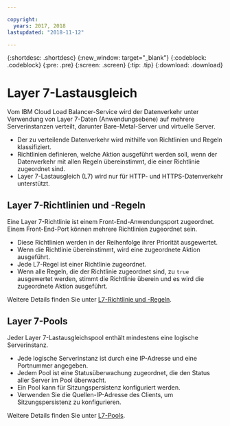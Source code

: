 ```yaml
---

copyright:
  years: 2017, 2018
lastupdated: "2018-11-12"

---
```


{:shortdesc: .shortdesc}
{:new_window: target="_blank"}
{:codeblock: .codeblock}
{:pre: .pre}
{:screen: .screen}
{:tip: .tip}
{:download: .download}

# Layer 7-Lastausgleich
Vom IBM Cloud Load Balancer-Service wird der Datenverkehr unter Verwendung von Layer 7-Daten (Anwendungsebene) auf mehrere Serverinstanzen verteilt, darunter Bare-Metal-Server und virtuelle Server.  

 * Der zu verteilende Datenverkehr wird mithilfe von Richtlinien und Regeln klassifiziert.  
 * Richtlinien definieren, welche Aktion ausgeführt werden soll, wenn der Datenverkehr mit allen Regeln übereinstimmt, die einer Richtlinie zugeordnet sind. 
 * Layer 7-Lastausgleich (L7) wird nur für HTTP- und HTTPS-Datenverkehr unterstützt. 

## Layer 7-Richtlinien und -Regeln 
Eine Layer 7-Richtlinie ist einem Front-End-Anwendungsport zugeordnet. Einem Front-End-Port können mehrere Richtlinien zugeordnet sein.  

 * Diese Richtlinien werden in der Reihenfolge ihrer Priorität ausgewertet.  
 * Wenn die Richtlinie übereinstimmt, wird eine zugeordnete Aktion ausgeführt. 
 * Jede L7-Regel ist einer Richtlinie zugeordnet.  
 * Wenn alle Regeln, die der Richtlinie zugeordnet sind, zu `true` ausgewertet werden, stimmt die Richtlinie überein und es wird die zugeordnete Aktion ausgeführt. 

Weitere Details finden Sie unter [L7-Richtlinie und -Regeln](l7-policy.html). 

## Layer 7-Pools
Jeder Layer 7-Lastausgleichspool enthält mindestens eine logische Serverinstanz.  

 * Jede logische Serverinstanz ist durch eine IP-Adresse und eine Portnummer angegeben.  
 * Jedem Pool ist eine Statusüberwachung zugeordnet, die den Status aller Server im Pool überwacht. 
 * Ein Pool kann für Sitzungspersistenz konfiguriert werden.  
 * Verwenden Sie die Quellen-IP-Adresse des Clients, um Sitzungspersistenz zu konfigurieren. 

Weitere Details finden Sie unter [L7-Pools](l7-pool.html). 
